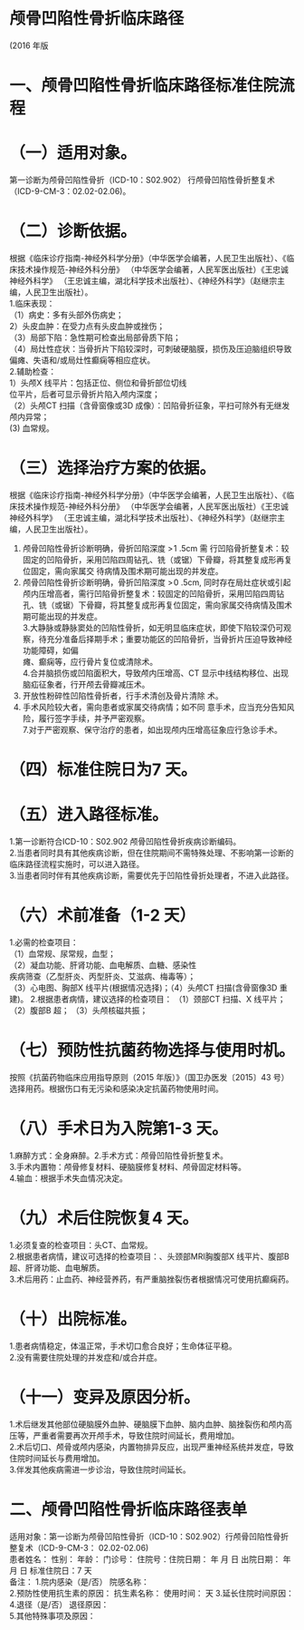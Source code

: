 # 颅骨凹陷性骨折临床路径  
(2016 年版  
# 一、颅骨凹陷性骨折临床路径标准住院流程  
# （一）适用对象。  
第一诊断为颅骨凹陷性骨折（ICD-10：S02.902） 行颅骨凹陷性骨折整复术（ICD-9-CM-3：02.02-02.06)。  
# （二）诊断依据。  
根据《临床诊疗指南-神经外科学分册》（中华医学会编著，人民卫生出版社）、《临床技术操作规范-神经外科分册》
（中华医学会编著，人民军医出版社）《王忠诚神经外科学》
（王忠诚主编，湖北科学技术出版社）、《神经外科学》（赵继宗主编，人民卫生出版社）。  
1.临床表现：  
（1）病史：多有头部外伤病史；  
2）头皮血肿：在受力点有头皮血肿或挫伤；  
（3）局部下陷：急性期可检查出局部骨质下陷；  
（4）局灶性症状：当骨折片下陷较深时，可刺破硬脑膜，损伤及压迫脑组织导致偏瘫、失语和/或局灶性癫痫等相应症状。  
2.辅助检查：  
1）头颅X 线平片：包括正位、侧位和骨折部位切线  
位平片，后者可显示骨折片陷入颅内深度；  
（2）头颅CT 扫描（含骨窗像或3D 成像）：凹陷骨折征象，平扫可除外有无继发颅内异常；  
(3)  血常规。  
# （三）选择治疗方案的依据。  
根据《临床诊疗指南-神经外科学分册》（中华医学会编著，人民卫生出版社）、《临床技术操作规范-神经外科分册》
（中华医学会编著，人民军医出版社）《王忠诚神经外科学》
（王忠诚主编，湖北科学技术出版社）、《神经外科学》（赵继宗主编，人民卫生出版社）。  
1. 颅骨凹陷性骨折诊断明确，骨折凹陷深度 $>\!1$ .5cm  需 行凹陷骨折整复术：较固定的凹陷骨折，采用凹陷四周钻孔、铣（或锯）下骨瓣，将其整复成形再复位固定，需向家属交 待病情及围术期可能出现的并发症。  
2.  颅骨凹陷性骨折诊断明确，骨折凹陷深度 $>\!0$ .5cm, 同时存在局灶症状或引起颅内压增高者，需行凹陷骨折整复术：较固定的凹陷骨折，采用凹陷四周钻孔、铣（或锯）下骨瓣，将其整复成形再复位固定，需向家属交待病情及围术 期可能出现的并发症。  
3.大静脉或静脉窦处的凹陷性骨折，如无明显临床症状，即使下陷较深仍可观察，待充分准备后择期手术；重要功能区的凹陷骨折，当骨折片压迫导致神经功能障碍，如偏  
瘫、癫痫等，应行骨片复位或清除术。  
4.合并脑损伤或凹陷面积大，导致颅内压增高、CT 显示中线结构移位、出现脑疝征象者，行开颅去骨瓣减压术。  
5. 开放性粉碎性凹陷性骨折者，行手术清创及骨片清除 术。  
6. 手术风险较大者，需向患者或家属交待病情；如不同 意手术，应当充分告知风险，履行签字手续，并予严密观察。  
7.对于严密观察、保守治疗的患者，如出现颅内压增高征象应行急诊手术。  
# （四）标准住院日为7 天。  
# （五）进入路径标准。  
1.第一诊断符合ICD-10：S02.902 颅骨凹陷性骨折疾病诊断编码。  
2.当患者同时具有其他疾病诊断，但在住院期间不需特殊处理、不影响第一诊断的临床路径流程实施时，可以进入路径。  
3.当患者同时伴有其他疾病诊断，需要优先于凹陷性骨折处理者，不进入此路径。  
# （六）术前准备（1-2 天）  
1.必需的检查项目：  
（1）血常规、尿常规，血型；  
（2）凝血功能、肝肾功能、血电解质、血糖、感染性  
疾病筛查（乙型肝炎、丙型肝炎、艾滋病、梅毒等）；  
（3）心电图、胸部X 线平片(根据情况选择)；（4）头颅CT 扫描(含骨窗像3D 重建)。 2.根据患者病情，建议选择的检查项目： （1）颈部CT 扫描、X 线平片； （2）腹部B 超； （3）头颅核磁共振；  
# （七）预防性抗菌药物选择与使用时机。  
按照《抗菌药物临床应用指导原则（2015 年版）》（国卫办医发〔2015〕43 号）选择用药。根据伤口有无污染和感染决定抗菌药物使用时间。  
# （八）手术日为入院第1-3 天。  
1.麻醉方式：全身麻醉。2.手术方式：颅骨凹陷性骨折整复术。  
3.手术内置物：颅骨修复材料、硬脑膜修复材料、颅骨固定材料等。  
4.输血：根据手术失血情况决定。  
# （九）术后住院恢复4 天。  
1.必须复查的检查项目：头CT、血常规。  
2.根据患者病情，建议可选择的检查项目：、头颈部MRI胸腹部X 线平片、腹部B 超、肝肾功能、血电解质。  
3.术后用药：止血药、神经营养药，有严重脑挫裂伤者根据情况可使用抗癫痫药。  
# （十）出院标准。  
1.患者病情稳定，体温正常，手术切口愈合良好；生命体征平稳。  
2.没有需要住院处理的并发症和/或合并症。  
# （十一）变异及原因分析。  
1.术后继发其他部位硬脑膜外血肿、硬脑膜下血肿、脑内血肿、脑挫裂伤和颅内高压等，严重者需要再次开颅手术，导致住院时间延长，费用增加。  
2.术后切口、颅骨或颅内感染，内置物排异反应，出现严重神经系统并发症，导致住院时间延长与费用增加。  
3.伴发其他疾病需进一步诊治，导致住院时间延长。  
# 二、颅骨凹陷性骨折临床路径表单  
适用对象：第一诊断为颅骨凹陷性骨折（ICD-10：S02.902）行颅骨凹陷性骨折整复术（ICD-9-CM-3： 02.02-02.06)  
患者姓名：             性别：      年龄：      门诊号：          住院号：住院日期：     年  月  日    出院日期：       年  月   日     标准住院日：7 天  
备注： 
1.院内感染（是/否）       院感名称：                    
2.预防性使用抗生素的原因：                抗生素名称：         使用时间：   天 
3.延长住院时间原因：  
4.退径（是/否）     退径原因：                                      
5.其他特殊事项及原因：  